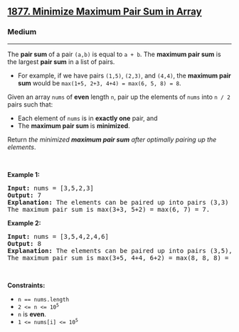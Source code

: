 <h2><a href="https://leetcode.com/problems/minimize-maximum-pair-sum-in-array/">1877. Minimize Maximum Pair Sum in Array</a></h2><h3>Medium</h3><hr><div bis_skin_checked="1"><p>The <strong>pair sum</strong> of a pair <code>(a,b)</code> is equal to <code>a + b</code>. The <strong>maximum pair sum</strong> is the largest <strong>pair sum</strong> in a list of pairs.</p>

<ul>
	<li>For example, if we have pairs <code>(1,5)</code>, <code>(2,3)</code>, and <code>(4,4)</code>, the <strong>maximum pair sum</strong> would be <code>max(1+5, 2+3, 4+4) = max(6, 5, 8) = 8</code>.</li>
</ul>

<p>Given an array <code>nums</code> of <strong>even</strong> length <code>n</code>, pair up the elements of <code>nums</code> into <code>n / 2</code> pairs such that:</p>

<ul>
	<li>Each element of <code>nums</code> is in <strong>exactly one</strong> pair, and</li>
	<li>The <strong>maximum pair sum </strong>is <strong>minimized</strong>.</li>
</ul>

<p>Return <em>the minimized <strong>maximum pair sum</strong> after optimally pairing up the elements</em>.</p>

<p>&nbsp;</p>
<p><strong class="example">Example 1:</strong></p>

<pre style="position: relative;"><strong>Input:</strong> nums = [3,5,2,3]
<strong>Output:</strong> 7
<strong>Explanation:</strong> The elements can be paired up into pairs (3,3) and (5,2).
The maximum pair sum is max(3+3, 5+2) = max(6, 7) = 7.
<div class="open_grepper_editor" title="Edit &amp; Save To Grepper" bis_skin_checked="1"></div></pre>

<p><strong class="example">Example 2:</strong></p>

<pre style="position: relative;"><strong>Input:</strong> nums = [3,5,4,2,4,6]
<strong>Output:</strong> 8
<strong>Explanation:</strong> The elements can be paired up into pairs (3,5), (4,4), and (6,2).
The maximum pair sum is max(3+5, 4+4, 6+2) = max(8, 8, 8) = 8.
<div class="open_grepper_editor" title="Edit &amp; Save To Grepper" bis_skin_checked="1"></div></pre>

<p>&nbsp;</p>
<p><strong>Constraints:</strong></p>

<ul>
	<li><code>n == nums.length</code></li>
	<li><code>2 &lt;= n &lt;= 10<sup>5</sup></code></li>
	<li><code>n</code> is <strong>even</strong>.</li>
	<li><code>1 &lt;= nums[i] &lt;= 10<sup>5</sup></code></li>
</ul></div>